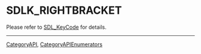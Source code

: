 # SDLK_RIGHTBRACKET

Please refer to [SDL_KeyCode](SDL_KeyCode) for details.

----
[CategoryAPI](CategoryAPI), [CategoryAPIEnumerators](CategoryAPIEnumerators)

